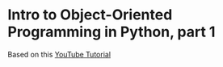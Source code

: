 # Intro to Object-Oriented Programming in Python, part 1

Based on this [YouTube Tutorial][]

[YouTube Tutorial]: https://www.youtube.com/watch?v=wYYzteRKU7U&index=1&list=WL&t=2028s

